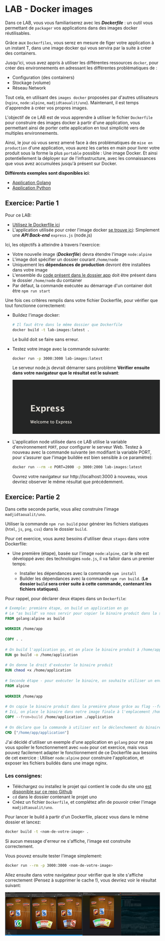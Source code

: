 # LAB - Docker images

Dans ce LAB, vous vous familiariserez avec les ***Dockerfile*** : un outil vous permettant de `packager` vos applications dans des images docker réutilisables.

Grâce aux `Dockerfiles`, vous serez en mesure de figer votre application à un instant T, dans une image docker qui vous servira par la suite à créer des containers.

Jusqu'ici, vous avez appris à utiliser les différentes ressources `docker`, pour créer des environnements en adressant les différentes problématiques de :

- Configuration (des containers)
- Stockage (volume)
- Réseau Network

Tout cela, en utilisant des `images docker` proposées par d'autres utilisateurs (`nginx`, `node:alpine`, `madjidtaoualit/uno`). Maintenant, il est temps d'apprendre à créer vos propres images.

L'objectif de ce LAB est de vous apprendre à utiliser le fichier `Dockerfile` pour construire des images docker à partir d'une application, vous permettant ainsi de porter cette application en tout simplicité vers de multiples environnements.

Ainsi, le jour où vous serez amené face à des problématiques de `mise en production` d'une application, vous aurez les cartes en main pour livrer votre produit sous la forme la plus `portable` possible : Une image Docker. Et ainsi potentiellement la déployer sur de l'infrastructure, avec les connaissances que vous avez accumulées jusqu'à présent sur Docker.

**Différents exemples sont disponibles ici**:

- [Application Golang](./examples/go)
- [Application Python](./examples/python)

## Exercice: Partie 1

Pour ce LAB:

- [Utilisez le Dockerfile ici](./Dockerfile)
- L'application utilisée pour créer l'image docker [se trouve ici](./app): Simplement une ***API Back-end*** `express.js` (node.js)

Ici, les objectifs à atteindre à travers l'exercice:

- Votre nouvelle image (***Dockerfile***) devra étendre l'image `node:alpine`
- L'image doit spécifier un dossier courant `/home/node`
- Uniquement les **dépendances de production** devront être installées dans votre image
- L'ensemble du [code présent dans le dossier app](./app) doit être présent dans le dossier `/home/node` du container
- Par défaut, la commande exécutée au démarrage d'un container doit être `npm run start`

Une fois ces critères remplis dans votre fichier Dockerfile, pour vérifier que tout fonctionne correctement:

- Buildez l'image docker:

  ```bash
  # Il faut être dans le même dossier que Dockerfile
  docker build -t lab-images:latest .
  ```
  Le build doit se faire sans erreur.

- Testez votre image avec la commande suivante:
  
  ```bash
  docker run -p 3000:3000 lab-images:latest
  ```
  Le serveur node.js devrait démarrer sans problème **Vérifier ensuite dans votre navigateur que le résultat est le suivant**:

  ![express website](./assets/express.png)

- L'application node utilisée dans ce LAB utilise la variable d'environnement `PORT`, pour configurer le serveur Web. Testez à nouveau avec la commande suivante (en modifiant la variable PORT, pour s'assurer que l'image buildée est bien sensible à ce paramètre):
  ```bash
  docker run --rm -e PORT=2000 -p 3000:2000 lab-images:latest
  ```
  Ouvrez votre navigateur sur http://localhost:3000 à nouveau, vous devriez observer le même résultat que précédemment.

## Exercice: Partie 2

Dans cette seconde partie, vous allez construire l'image `madjidtaoualit/uno`.

Utiliser la commande `npm run build` pour générer les fichiers statiques (`html`, `js`, `png`, `css`) dans le dossier `build`.

Pour cet exercice, vous aurez besoins d'utiliser deux `stages` dans votre Dockerfile:

- Une première (étape), basée sur l'image `node:alpine`, car le site est développé avec des technologies `node.js`, il va falloir dans un premier temps:

  - Installer les dépendances avec la commande `npm install`
  - Builder les dépendances avec la commande `npm run build`. (**Le dossier `build` sera créer suite à cette commande, contenant les fichiers statiques)**.

Pour rappel, pour déclarer deux étapes dans un `Dockerfile`:

```Dockerfile
# Exemple: première étape, on build un application en go
# Le "as build" va nous servir pour copier le binaire produit dans la seconde étape
FROM golang:alpine as build

WORKDIR /home/app

COPY . .

# On build l'application go, et on place le binaire produit à /home/application, pour le réutiliser plus tard dans la seconde étape
RUN go build -o /home/application 

# On donne le droit d'exécuter le binaire produit
RUN chmod +x /home/application

# Seconde étape - pour exécuter le binaire, on souhaite utiliser un environnement alpine léger
FROM alpine

WORKDIR /home/app

# On copie le binaire produit dans la première phase grâce au flag --from
# Ici, on place le binaire dans notre image finale à l'emplacement /home/app/application
COPY --from=build /home/application ./application

# On déclare que la commande à utiliser est le déclenchement du binaire produit, à présent copier à l'emplacement /home/app/application
CMD ["/home/app/application"]
```

J'ai décidé d'utiliser un exemple d'une application en `golang` pour ne pas vous spoiler le fonctionnement avec `node` pour cet exercice, mais vous pouvez facilement adapter le fonctionnement de ce Dockerfile aux besoins de cet exercice : Utiliser `node:alpine` pour construire l'application, et exposer les fichiers buildés dans une image nginx.

### Les consignes:

- Téléchargez ou installez le projet qui contient le code du site uno [est disponible sur ce repo Github](https://github.com/mtbinds/DOCKER_EXAMPLE_2)
- `cd` dans le dossier contenant le projet uno
- Créez un fichier `Dockerfile`, et complétez afin de pouvoir créer l'image `madjidtaoualit/uno`.

Pour lancer le build à partir d'un Dockerfile, placez vous dans le même dossier et lancez:

```bash
docker build -t <nom-de-votre-image> .
```
Si aucun message d'erreur ne s'affiche, l'image est construite correctement.

Vous pouvez ensuite tester l'image simplement:

```bash
docker run --rm -p 3000:3000 <nom-de-votre-image>
```
Allez ensuite dans votre navigateur pour vérifier que le site s'affiche correctement (Pensez à supprimer le cache !), vous devriez voir le résultat suivant:

![website uno](./assets/website-image.png)

